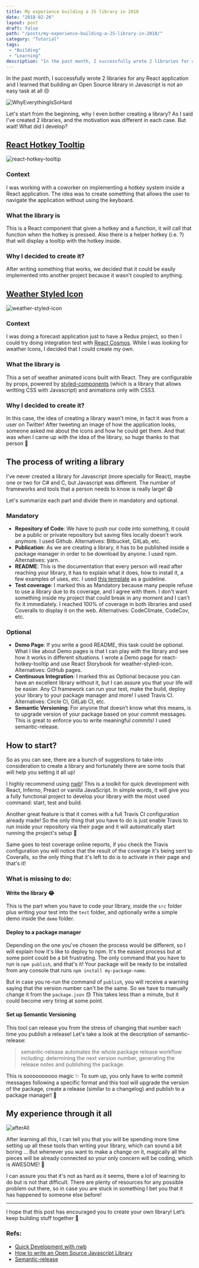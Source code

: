 ```yaml
---
title: My experience building a JS library in 2018
date: "2018-02-26"
layout: post
draft: false
path: "/posts/my-experience-building-a-JS-library-in-2018/"
category: "Tutorial"
tags:
 - "Building"
 - "Learning"
description: "In the past month, I successfully wrote 2 libraries for any React application and I learned that building an Open Source library in Javascript is not an easy task at all 😣"
---
```


In the past month, I successfully wrote 2 libraries for any React application and I learned that building an Open Source library in Javascript is not an easy task at all 😣

![WhyEverythingIsSoHard](./everythingHard.gif)

Let's start from the beginning, why I even bother creating a library? As I said I've created 2 libraries, and the motivation was different in each case. But wait! What did I develop?

## [React Hotkey Tooltip](https://github.com/EmaSuriano/react-hotkey-tooltip)

![react-hotkey-tooltip](./react-hotkey-tooltip.gif)

### Context

I was working with a coworker on implementing a hotkey system inside a React application. The idea was to create something that allows the user to navigate the application without using the keyboard.

### What the library is

This is a React component that given a hotkey and a function, it will call that function when the hotkey is pressed. Also there is a helper hotkey (i.e. ?) that will display a tooltip with the hotkey inside.

### Why I decided to create it?

After writing something that works, we decided that it could be easily implemented into another project because it wasn't coupled to anything.

## [Weather Styled Icon](https://github.com/EmaSuriano/weather-styled-icon)

![weather-styled-icon](./weather-styled-icon.gif)

### Context

I was doing a forecast application just to have a Redux project, so then I could try doing integration test with [React Cosmos](https://github.com/react-cosmos/react-cosmos). While I was looking for weather Icons, I decided that I could create my own.

### What the library is

This a set of weather animated icons built with React. They are configurable by props, powered by [styled-components](https://github.com/styled-components/styled-components) (which is a library that allows writting CSS with Javascript) and animations only with CSS3.

### Why I decided to create it?

In this case, the idea of creating a library wasn't mine, in fact it was from a user on Twitter! After tweeting an image of how the application looks, someone asked me about the icons and how he could get them. And that was when I came up with the idea of the library, so huge thanks to that person 🙏

## The process of writing a library

I've never created a library for Javascript (more specially for React), maybe one or two for C# and C, but Javascript was different. The number of frameworks and tools that a person needs to know is really large! 😱

Let's summarize each part and divide them in mandatory and optional.

### Mandatory

* **Repository of Code**: We have to push our code into something, it could be a public or private repository but saving files locally doesn't work anymore. I used Github. Alternatives: Bitbucket, GitLab, etc.
* **Publication**: As we are creating a library, it has to be published inside a package manager in order to be download by anyone. I used npm. Alternatives: yarn.
* **README**: This is the documentation that every person will read after reaching your library, it has to explain what it does, how to install it, a few examples of uses, etc. I used [this template](https://github.com/dbader/readme-template) as a guideline.
* **Test coverage**: I marked this as Mandatory because many people refuse to use a library due to its coverage, and I agree with them. I don't want something inside my project that could break in any moment and I can't fix it immediately. I reached 100% of coverage in both libraries and used Coveralls to display it on the web. Alternatives: CodeClimate, CodeCov, etc.

### Optional

* **Demo Page**: If you write a good README, this task could be optional. What I like about Demo pages is that I can play with the library and see how it works in different situations. I wrote a Demo page for react-hotkey-tooltip and use React Storybook for weather-styled-icon. Alternatives: GitHub pages.
* **Continuous Integration**: I marked this as Optional because you can have an excellent library without it, but I can assure you that your life will be easier. Any CI framework can run your test, make the build, deploy your library to your package manager and more! I used Travis CI. Alternatives: Circle CI, GitLab CI, etc.
* **Semantic Versioning**: For anyone that doesn’t know what this means, is to upgrade version of your package based on your commit messages. This is great to enforce you to write meaningful commits! I used semantic-release.

## How to start?

So as you can see, there are a bunch of suggestions to take into consideration to create a library and fortunately there are some tools that will help you setting it all up!

I highly recommend using [nwb](https://github.com/insin/nwb)! This is a toolkit for quick development with React, Inferno, Preact or vanilla JavaScript. In simple words, it will give you a fully functional project to develop your library with the most used command: start, test and build.

Another great feature is that it comes with a full Travis CI configuration already made! So the only thing that you have to do is just enable Travis to run inside your repository via their page and it will automatically start running the project's setup 💪

Same goes to test coverage online reports, if you check the Travis configuration you will notice that the result of the coverage it's being sent to Coveralls, so the only thing that it's left to do is to activate in their page and that's it!

### What is missing to do:

#### Write the library 😂

This is the part when you have to code your library, inside the `src` folder plus writing your test into the `test` folder, and optionally write a simple demo inside the `demo` folder.

#### Deploy to a package manager

Depending on the one you've chosen the process would be different, so I will explain how it's like to deploy to npm. It's the easiest process but at some point could be a bit frustrating. The only command that you have to run is `npm publish`, and that's it! Your package will be ready to be installed from any console that runs `npm install my-package-name`.

But in case you re-run the command of `publish`, you will receive a warning saying that the version number can't be the same. So we have to manually change it from the `package.json` 😓 This takes less than a minute, but it could become very tiring at some point.

#### Set up Semantic Versioning

This tool can release you from the stress of changing that number each time you publish a release! Let's take a look at the description of semantic-release:

> semantic-release automates the whole package release workflow including: determining the next version number, generating the release notes and publishing the package.

This is soooooooooo magic ✨ To sum up, you only have to write commit messages following a specific format and this tool will upgrade the version of the package, create a release (similar to a changelog) and publish to a package manager! 🤩

## My experience through it all

![afterAll](./afterAll.gif)

After learning all this, I can tell you that you will be spending more time setting up all these tools than writing your library, which can sound a bit boring … But whenever you want to make a change on it, magically all the pieces will be already connected so your only concern will be coding, which is AWESOME! 🙌

I can assure you that it's not as hard as it seems, there a lot of learning to do but is not that difficult. There are plenty of resources for any possible problem out there, so in case you are stuck in something I bet you that it has happened to someone else before!

---

I hope that this post has encouraged you to create your own library! Let’s keep building stuff together 👷‍

### Refs:

* [Quick Development with nwb](https://github.com/insin/nwb/blob/master/docs/guides/QuickDevelopment.md#quick-development-with-nwb)
* [How to write an Open Source Javascript Library](https://egghead.io/courses/how-to-write-an-open-source-javascript-library)
* [Semantic-release](https://github.com/semantic-release/semantic-release)
